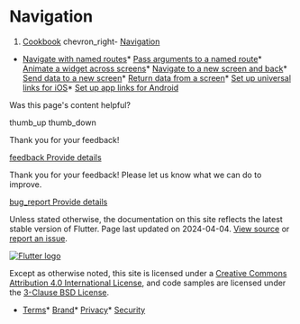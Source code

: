 Navigation
==========

1. [Cookbook](/cookbook) chevron\_right- [Navigation](/cookbook/navigation)

* [Navigate with named routes](/cookbook/navigation/named-routes/)* [Pass arguments to a named route](/cookbook/navigation/navigate-with-arguments/)* [Animate a widget across screens](/cookbook/navigation/hero-animations/)* [Navigate to a new screen and back](/cookbook/navigation/navigation-basics/)* [Send data to a new screen](/cookbook/navigation/passing-data/)* [Return data from a screen](/cookbook/navigation/returning-data/)* [Set up universal links for iOS](/cookbook/navigation/set-up-universal-links/)* [Set up app links for Android](/cookbook/navigation/set-up-app-links/)

Was this page's content helpful?

thumb\_up thumb\_down

Thank you for your feedback!

 [feedback Provide details](https://github.com/flutter/website/issues/new?template=1_page_issue.yml&&page-url=https://docs.flutter.dev/cookbook/navigation/&page-source=https://github.com/flutter/website/tree/main/src/content/cookbook/navigation/index.md)

Thank you for your feedback! Please let us know what we can do to improve.

 [bug\_report Provide details](https://github.com/flutter/website/issues/new?template=1_page_issue.yml&&page-url=https://docs.flutter.dev/cookbook/navigation/&page-source=https://github.com/flutter/website/tree/main/src/content/cookbook/navigation/index.md)

Unless stated otherwise, the documentation on this site reflects the latest stable version of Flutter. Page last updated on 2024-04-04. [View source](https://github.com/flutter/website/tree/main/src/content/cookbook/navigation/index.md) or [report an issue](https://github.com/flutter/website/issues/new?template=1_page_issue.yml&&page-url=https://docs.flutter.dev/cookbook/navigation/&page-source=https://github.com/flutter/website/tree/main/src/content/cookbook/navigation/index.md "Report an issue with this page").

[![Flutter logo](/assets/images/branding/flutter/logo+text/horizontal/white.svg)](https://flutter.dev)

Except as otherwise noted, this site is licensed under a [Creative Commons Attribution 4.0 International License](https://creativecommons.org/licenses/by/4.0/), and code samples are licensed under the [3-Clause BSD License](https://opensource.org/licenses/BSD-3-Clause).

* [Terms](/tos "Terms of use")* [Brand](/brand "Brand usage guidelines")* [Privacy](https://policies.google.com/privacy "Privacy policy")* [Security](/security "Security philosophy and practices")

   